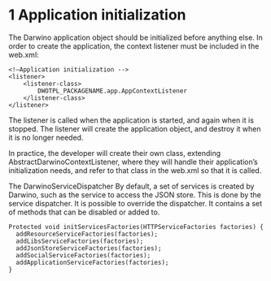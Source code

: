 # 1	Application initialization

The Darwino application object should be initialized before anything else. In order to create the application, the context listener must be included in the web.xml:
```
<!—Application initialization -->
<listener>
	<listener-class>
		DWOTPL_PACKAGENAME.app.AppContextListener
	</listener-class>
</listener>
```

The listener is called when the application is started, and again when it is stopped. The listener will create the application object, and destroy it when it is no longer needed.

In practice, the developer will create their own class, extending AbstractDarwinoContextListener, where they will handle their application’s initialization needs, and refer to that class in the web.xml so that it is called.

The DarwinoServiceDispatcher
By default, a set of services is created by Darwino, such as the service to access the JSON store. This is done by the service dispatcher.  It is possible to override the dispatcher. It contains a set of methods that can be disabled or added to.
```
Protected void initServicesFactories(HTTPServiceFactories factories) {
  addResourceServiceFactories(factories);
  addLibsServiceFactories(factories);
  addJsonStoreServiceFactories(factories);
  addSocialServiceFactories(factories);
  addApplicationServiceFactories(factories);
}
```

